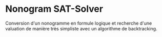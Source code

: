 # Nonogram SAT-Solver

Conversion d'un nonogramme en formule logique et recherche d'une valuation de manière très simpliste avec un algorithme de backtracking.
